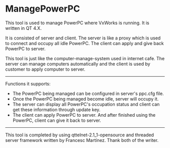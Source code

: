 ManagePowerPC
=============

This tool is used to manage PowerPC where VxWorks is running. It is written in QT 4.X.

It is consisted of server and client. The server is like a proxy which is used to connect and occupy all idle PowerPC. The client can apply and give back PowerPC to server.

This tool is just like the computer-manage-system used in internet cafe. The server can manage computers automatically and the client is used by customer to apply computer to server.

---
Functions it supports:
- The PowerPC being managed can be configured in server's ppc.cfg file.
- Once the PowerPC being managed become idle, server will occupy it.
- The server can display all PowerPC's occupation status and client can get these information through update key.
- The client can apply PowerPC to server. And after finished using the PowerPC, client can give it back to server.

---
This tool is completed by using qttelnet-2.1_1-opensource and threaded server framework written by Francesc Martínez. Thank both of the writer.